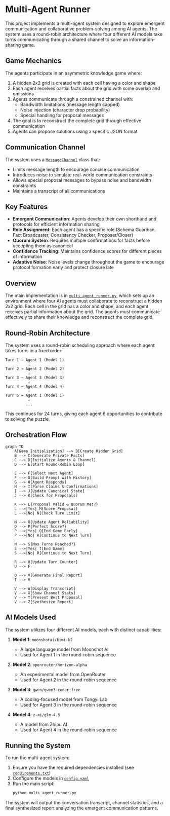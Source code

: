 # Multi-Agent Runner

This project implements a multi-agent system designed to explore emergent communication and collaborative problem-solving among AI agents. The system uses a round-robin architecture where four different AI models take turns communicating through a shared channel to solve an information-sharing game.

## Game Mechanics

The agents participate in an asymmetric knowledge game where:

1. A hidden 2x2 grid is created with each cell having a color and shape
2. Each agent receives partial facts about the grid with some overlap and omissions
3. Agents communicate through a constrained channel with:
   - Bandwidth limitations (message length capped)
   - Noise injection (character drop probability)
   - Special handling for proposal messages
4. The goal is to reconstruct the complete grid through effective communication
5. Agents can propose solutions using a specific JSON format

## Communication Channel

The system uses a [`MessageChannel`](multi_agent_runner.py:18) class that:
- Limits message length to encourage concise communication
- Introduces noise to simulate real-world communication constraints
- Allows special proposal messages to bypass noise and bandwidth constraints
- Maintains a transcript of all communications

## Key Features

- **Emergent Communication**: Agents develop their own shorthand and protocols for efficient information sharing
- **Role Assignment**: Each agent has a specific role (Schema Guardian, Fact Broadcaster, Consistency Checker, Proposer/Closer)
- **Quorum System**: Requires multiple confirmations for facts before accepting them as canonical
- **Confidence Tracking**: Maintains confidence scores for different pieces of information
- **Adaptive Noise**: Noise levels change throughout the game to encourage protocol formation early and protect closure late

## Overview

The main implementation is in [`multi_agent_runner.py`](multi_agent_runner.py), which sets up an environment where four AI agents must collaborate to reconstruct a hidden 2x2 grid. Each cell in the grid has a color and shape, and each agent receives partial information about the grid. The agents must communicate effectively to share their knowledge and reconstruct the complete grid.

## Round-Robin Architecture

The system uses a round-robin scheduling approach where each agent takes turns in a fixed order:

```
Turn 1 → Agent 1 (Model 1)
          ↓
Turn 2 → Agent 2 (Model 2)
          ↓
Turn 3 → Agent 3 (Model 3)
          ↓
Turn 4 → Agent 4 (Model 4)
          ↓
Turn 5 → Agent 1 (Model 1)
          ↓
         ...
```

This continues for 24 turns, giving each agent 6 opportunities to contribute to solving the puzzle.

## Orchestration Flow

```mermaid
graph TD
    A[Game Initialization] --> B[Create Hidden Grid]
    B --> C[Generate Private Facts]
    C --> D[Initialize Agents & Channel]
    D --> E[Start Round-Robin Loop]
    
    E --> F[Select Next Agent]
    F --> G[Build Prompt with History]
    G --> H[Agent Responds]
    H --> I[Parse Claims & Confirmations]
    I --> J[Update Canonical State]
    J --> K[Check for Proposals]
    
    K --> L{Proposal Valid & Quorum Met?}
    L -->|Yes| M[Score Proposal]
    L -->|No| N[Check Turn Limit]
    
    M --> O[Update Agent Reliability]
    O --> P{Perfect Score?}
    P -->|Yes| Q[End Game Early]
    P -->|No| R[Continue to Next Turn]
    
    N --> S{Max Turns Reached?}
    S -->|Yes| T[End Game]
    S -->|No| R[Continue to Next Turn]
    
    R --> U[Update Turn Counter]
    U --> F
    
    Q --> V[Generate Final Report]
    T --> V
    
    V --> W[Display Transcript]
    V --> X[Show Channel Stats]
    V --> Y[Present Best Proposal]
    V --> Z[Synthesize Report]
```
## AI Models Used

The system utilizes four different AI models, each with distinct capabilities:

1. **Model 1**: `moonshotai/kimi-k2`
   - A large language model from Moonshot AI
   - Used for Agent 1 in the round-robin sequence

2. **Model 2**: `openrouter/horizon-alpha`
   - An experimental model from OpenRouter
   - Used for Agent 2 in the round-robin sequence

3. **Model 3**: `qwen/qwen3-coder:free`
   - A coding-focused model from Tongyi Lab
   - Used for Agent 3 in the round-robin sequence

4. **Model 4**: `z-ai/glm-4.5`
   - A model from Zhipu AI
   - Used for Agent 4 in the round-robin sequence



## Running the System

To run the multi-agent system:

1. Ensure you have the required dependencies installed (see [`requirements.txt`](requirements.txt))
2. Configure the models in [`config.yaml`](config.yaml)
3. Run the main script:
   ```bash
   python multi_agent_runner.py
   ```

The system will output the conversation transcript, channel statistics, and a final synthesized report analyzing the emergent communication patterns.